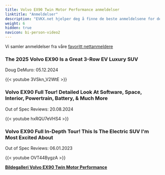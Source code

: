 ```yaml
---
title: Volvo EX90 Twin Motor Performance anmeldelser
linktitle: "Anmeldelser"
description: "EVKX.net hjelper deg å finne de beste anmeldelsene for denne modellen."
weight: 6
hidden: true
navicon: bi-person-video2
---
```

Vi samler anmeldelser fra våre [favoritt nettanmeldere](../../../../../guides/evreviewers/)

<div class="container text-center shadow p-2 pe-4 mb-5 bg-body-tertiary rounded border">
<h3>The 2025 Volvo EX90 Is a Great 3-Row EV Luxury SUV</h3>
<p>Doug DeMuro: 05.12.2024</p>

{{< youtube 3VSkn_V2WtE >}}

</div>
<div class="container text-center shadow p-2 pe-4 mb-5 bg-body-tertiary rounded border">
<h3>Volvo EX90 Full Tour! Detailed Look At Software, Space, Interior, Powertrain, Battery, & Much More</h3>
<p>Out of Spec Reviews: 20.08.2024</p>

{{< youtube hxRQU7eVHS4 >}}

</div>
<div class="container text-center shadow p-2 pe-4 mb-5 bg-body-tertiary rounded border">
<h3>Volvo EX90 Full In-Depth Tour! This Is The Electric SUV I'm Most Excited About</h3>
<p>Out of Spec Reviews: 06.01.2023</p>

{{< youtube OVT44BygzA >}}

</div>
<div class="mt-3 mb-3">
<a href="../gallery/" class="text-decoration-none text-black">
<strong><i class="bi-arrow-left"></i>Bildegalleri  </strong>
</a>
<a href="../" class="text-decoration-none text-black float-end">
<strong>Volvo EX90 Twin Motor Performance <i class="bi-arrow-right"></i></strong>
</a>
</div>
